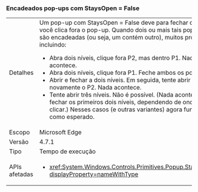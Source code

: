 ### <a name="chained-popups-with-staysopenfalse"></a>Encadeados pop-ups com StaysOpen = False

|   |   |
|---|---|
|Detalhes|Um pop-up com StaysOpen = False deve para fechar quando você clica fora o pop-up. Quando dois ou mais tais pop-ups são encadeadas (ou seja, um contém outro), muitos problemas, incluindo:<ul><li>Abra dois níveis, clique fora P2, mas dentro P1.  Nada acontece.</li><li>Abra dois níveis, clique fora P1.  Feche ambos os pop-ups.</li><li>Abrir e fechar a dois níveis.  Em seguida, tente abrir novamente o P2.  Nada acontece.</li><li>Tente abrir três níveis.  Não é possível.  (Nada acontece ou fechar os primeiros dois níveis, dependendo de onde você clicar.) Nesses casos (e outras variantes) agora funcionar como esperado.</li></ul>|
|Escopo|Microsoft Edge|
|Versão|4.7.1|
|Tipo|Tempo de execução|
|APIs afetadas|<ul><li><xref:System.Windows.Controls.Primitives.Popup.StaysOpen?displayProperty=nameWithType></li></ul>|

